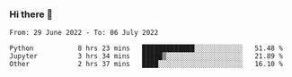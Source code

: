 ### Hi there 👋

<!--START_SECTION:waka-->

```text
From: 29 June 2022 - To: 06 July 2022

Python           8 hrs 23 mins   █████████████░░░░░░░░░░░░   51.48 %
Jupyter          3 hrs 34 mins   █████▒░░░░░░░░░░░░░░░░░░░   21.89 %
Other            2 hrs 37 mins   ████░░░░░░░░░░░░░░░░░░░░░   16.10 %
```

<!--END_SECTION:waka-->
